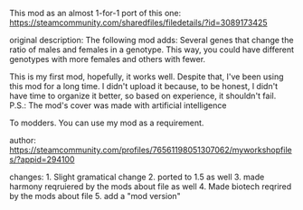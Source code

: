 This mod as an almost 1-for-1 port of this one: https://steamcommunity.com/sharedfiles/filedetails/?id=3089173425


original description: 
The following mod adds:
Several genes that change the ratio of males and females in a genotype. This way, you could have different genotypes with more females and others with fewer.

This is my first mod, hopefully, it works well. Despite that, I've been using this mod for a long time. I didn't upload it because, to be honest, I didn't have time to organize it better, so based on experience, it shouldn't fail. P.S.: The mod's cover was made with artificial intelligence

To modders.
You can use my mod as a requirement.

author: https://steamcommunity.com/profiles/76561198051307062/myworkshopfiles/?appid=294100

changes: 
		1. Slight gramatical change
		2. ported to 1.5 as well
		3. made harmony reqruiered by the mods about file as well
		4. Made biotech reqrired by the mods about file
		5. add a "mod version"

